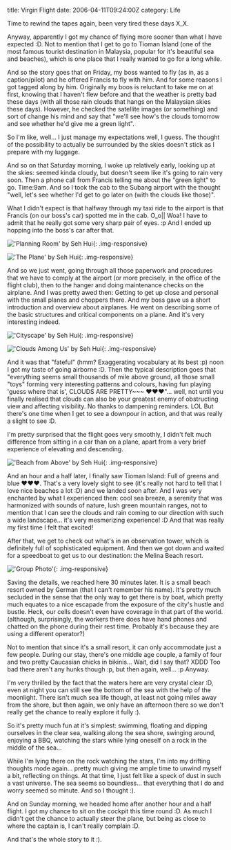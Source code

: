 title: Virgin Flight
date: 2006-04-11T09:24:00Z
category: Life

Time to rewind the tapes again, been very tired these days X\_X.

Anyway, apparently I got my chance of flying more sooner than what I have expected :D. Not to mention that I get to go to Tioman Island (one of the most famous tourist destination in Malaysia, popular for it's beautiful sea and beaches), which is one place that I really wanted to go for a long while.

And so the story goes that on Friday, my boss wanted to fly (as in, as a caption/pilot) and he offered Francis to fly with him. And for some reasons I got tagged along by him. Originally my boos is reluctant to take me on at first, knowing that I haven't flew before and that the weather is pretty bad these days (with all those rain clouds that hangs on the Malaysian skies these days). However, he checked the satellite images (or something) and sort of change his mind and say that "we'll see how's the clouds tomorrow and see whether he'd give me a green light".

So I'm like, well… I just manage my expectations well, I guess. The thought of the possibility to actually be surrounded by the skies doesn't stick as I prepare with my luggage.

And so on that Saturday morning, I woke up relatively early, looking up at the skies: seemed kinda cloudy, but doesn't seem like it's going to rain very soon. Then a phone call from Francis telling me about the "green light" to go. Time:9am. And so I took the cab to the Subang airport with the thought "well, let's see whether I'd get to go later on (with the clouds like those)".

What I didn't expect is that halfway through my taxi ride to the airport is that Francis (on our boss's car) spotted me in the cab. O\_o|| Woa! I have to admit that he really got some very sharp pair of eyes. :p And I ended up hopping into the boss's car after that.

!['Planning Room' by Seh Hui](http://img.photobucket.com/albums/v95/seh_hui/photo/060409/100_2202.jpg){: .img-responsive}

!['The Plane' by Seh Hui](http://img.photobucket.com/albums/v95/seh_hui/photo/060409/100_2212.jpg){: .img-responsive}

And so we just went, going through all those paperwork and procedures that we have to comply at the airport (or more precisely, in the office of the flight club), then to the hanger and doing maintenance checks on the airplane. And I was pretty awed then: Getting to get up close and personal with the small planes and choppers there. And my boss gave us a short introduction and overview about airplanes. He went on describing some of the basic structures and critical components on a plane. And it's very interesting indeed.

!['Cityscape' by Seh Hui](http://img.photobucket.com/albums/v95/seh_hui/photo/060409/100_2230.jpg){: .img-responsive}

!['Clouds Among Us' by Seh Hui](http://img.photobucket.com/albums/v95/seh_hui/photo/060409/100_2245.jpg){: .img-responsive}

And it was that "fateful" (hmm? Exaggerating vocabulary at its best :p) noon I got my taste of going airborne :D. Then the typical description goes that "everything seems small thousands of mile above ground, all those small "toys" forming very interesting patterns and colours, having fun playing 'guess where that is', CLOUDS ARE PRETTY~~~ &hearts;&hearts;&hearts;"… well, not until you finally realised that clouds can also be your greatest enemy of obstructing view and affecting visibility. No thanks to dampening reminders. LOL But there's one time when I get to see a downpour in action, and that was really a slight to see :D.

I'm pretty surprised that the flight goes very smoothly, I didn't felt much difference from sitting in a car than on a plane, apart from a very brief experience of elevating and descending.

!['Beach from Above' by Seh Hui](http://img.photobucket.com/albums/v95/seh_hui/photo/060409/100_2262.jpg){: .img-responsive}

And an hour and a half later, I finally saw Tioman Island: Full of greens and blue &hearts;&hearts;&hearts;. That's a very lovely sight to see (it's really not hard to tell that I love nice beaches a lot :D) and we landed soon after. And I was very enchanted by what I experienced then: cool sea breeze, a serenity that was harmonized with sounds of nature, lush green mountain ranges, not to mention that I can see the clouds and rain coming to our direction with such a wide landscape… it's very mesmerizing experience! :D And that was really my first time I felt that excited!

After that, we get to check out what's in an observation tower, which is definitely full of sophisticated equipment. And then we got down and waited for a speedboat to get us to our destination: the Melina Beach resort.

!['Group Photo'](http://img.photobucket.com/albums/v95/seh_hui/photo/060409/100_2280.jpg){: .img-responsive}

Saving the details, we reached here 30 minutes later. It is a small beach resort owned by German (that I can't remember his name). It's pretty much secluded in the sense that the only way to get there is by boat, which pretty much equates to a nice escapade from the exposure of the city's hustle and bustle. Heck, our cells doesn't even have coverage in that part of the world. (although, surprisingly, the workers there does have hand phones and chatted on the phone during their rest time. Probably it's because they are using a different operator?)

Not to mention that since it's a small resort, it can only accommodate just a few people. During our stay, there's one middle age couple, a family of four and two pretty Caucasian chicks in bikinis… Wait, did I say that? XDDD Too bad there aren't any hunks though :p, but then again, well… :p Anyway.

I'm very thrilled by the fact that the waters here are very crystal clear :D, even at night you can still see the bottom of the sea with the help of the moonlight. There isn't much sea life though, at least not going miles away from the shore, but then again, we only have an afternoon there so we don't really get the chance to really explore it fully :).

So it's pretty much fun at it's simplest: swimming, floating and dipping ourselves in the clear sea, walking along the sea shore, swinging around, enjoying a BBQ, watching the stars while lying oneself on a rock in the middle of the sea…

While I'm lying there on the rock watching the stars, I'm into my drifting thoughts mode again… pretty much giving me ample time to unwind myself a bit, reflecting on things. At that time, I just felt like a speck of dust in such a vast universe. The sea seems so boundless… that everything that I do and worry seemed so minute. And so I thought :).

And on Sunday morning, we headed home after another hour and a half flight. I got my chance to sit on the cockpit this time round :D. As much I didn't get the chance to actually steer the plane, but being as close to where the captain is, I can't really complain :D.

And that's the whole story to it :).
